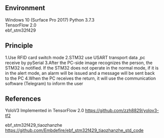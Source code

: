## Environment
Windows 10 (Surface Pro 2017) 
Python 3.7.3  
TensorFlow 2.0  
ebf_stm32f429 

## Principle
1.Use RFID card switch mode
2.STM32 use USART transport data ,pc receive by pySerial
3.After the PC-side image recognizes the person, the STM32 is notified. If the STM32 does not operate in the normal mode, if it is in the alert mode, an alarm will be issued and a message will be sent back to the PC
4.When the PC receives the return, it will use the communication software (Telegram) to inform the user


## References
YoloV3 Implemented in TensorFlow 2.0
https://github.com/zzh8829/yolov3-tf2

ebf_stm32f429_tiaozhanzhe
https://github.com/Embdefire/ebf_stm32f429_tiaozhanzhe_std_code
